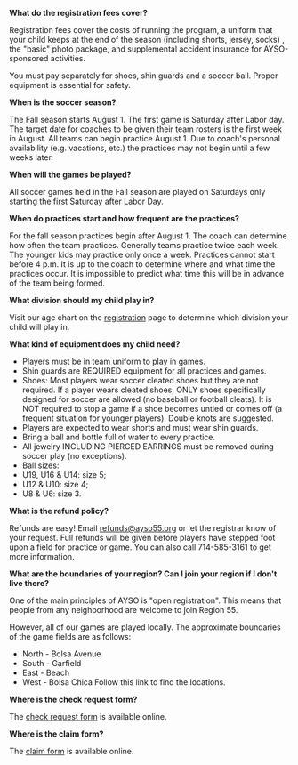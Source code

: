 **What do the registration fees cover?**

Registration fees cover the costs of running the program, a uniform that your child keeps at the end of the season (including shorts, jersey, socks) , the "basic" photo package, and supplemental accident insurance for AYSO-sponsored activities. 

You must pay separately for shoes, shin guards and a soccer ball. Proper equipment is essential for safety.

**When is the soccer season?**

The Fall season starts August 1. The first game is Saturday after Labor day. The target date for coaches to be given their team rosters is the first week in August. All teams can begin practice August 1. Due to coach's personal availability (e.g. vacations, etc.) the practices may not begin until a few weeks later.

**When will the games be played?**

All soccer games held in the Fall season are played on Saturdays only starting the first Saturday after Labor Day.

**When do practices start and how frequent are the practices?**

For the fall season practices begin after August 1. The coach can determine how often the team practices. Generally teams practice twice each week. The younger kids may practice only once a week. Practices cannot start before 4 p.m. It is up to the coach to determine where and what time the practices occur. It is impossible to predict what time this will be in advance of the team being formed.

**What division should my child play in?**

Visit our age chart on the [registration](/registration.html) page to determine which division your child will play in.

**What kind of equipment does my child need?**

+ Players must be in team uniform to play in games.
+ Shin guards are REQUIRED equipment for all practices and games.
+ Shoes: Most players wear soccer cleated shoes but they are not required. If a player wears cleated shoes, ONLY shoes specifically designed for soccer are allowed (no baseball or football cleats). It is NOT required to stop a game if a shoe becomes untied or comes off (a frequent situation for younger players). Double knots are suggested.
+ Players are expected to wear shorts and must wear shin guards.
+ Bring a ball and bottle full of water to every practice.
+ All jewelry INCLUDING PIERCED EARRINGS must be removed during soccer play (no exceptions).
+ Ball sizes:
+ U19, U16 & U14: size 5;
+ U12 & U10: size 4;
+ U8 & U6: size 3.

**What is the refund policy?**

Refunds are easy! Email refunds@ayso55.org or let the registrar know of your request. Full refunds will be given before players have stepped foot upon a field for practice or game. You can also call 714-585-3161 to get more information.

**What are the boundaries of your region? Can I join your region if I don't live there?**

One of the main principles of AYSO is "open registration". This means that people from any neighborhood are welcome to join Region 55.

However, all of our games are played locally. The approximate boundaries of the game fields are as follows:
+ North - Bolsa Avenue
+ South - Garfield
+ East - Beach
+ West - Bolsa Chica
Follow this link to find the locations.

**Where is the check request form?**

The [check request form](http://www.ayso55.org/forms/AYSO-Region-55-Check-Request-Form.pdf) is available online.

**Where is the claim form?**

The [claim form](http://www.ayso55.org/docs/AYSO-Claim-form-english.pdf) is available online.
